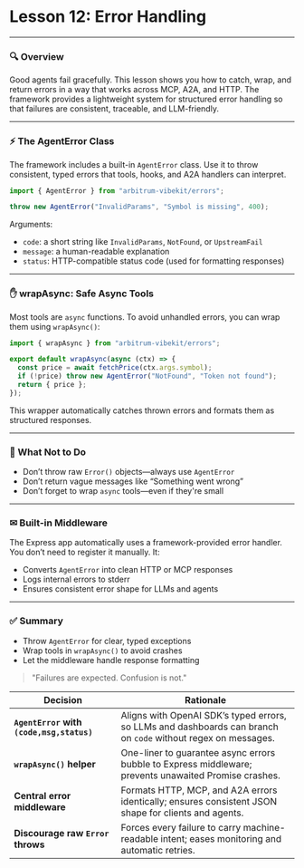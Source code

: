 # **Lesson 12: Error Handling**

---

### 🔍 Overview

Good agents fail gracefully. This lesson shows you how to catch, wrap, and return errors in a way that works across MCP, A2A, and HTTP. The framework provides a lightweight system for structured error handling so that failures are consistent, traceable, and LLM-friendly.

---

### ⚡ The AgentError Class

The framework includes a built-in `AgentError` class. Use it to throw consistent, typed errors that tools, hooks, and A2A handlers can interpret.

```ts
import { AgentError } from "arbitrum-vibekit/errors";

throw new AgentError("InvalidParams", "Symbol is missing", 400);
```

Arguments:

- `code`: a short string like `InvalidParams`, `NotFound`, or `UpstreamFail`
- `message`: a human-readable explanation
- `status`: HTTP-compatible status code (used for formatting responses)

---

### ✋ wrapAsync: Safe Async Tools

Most tools are `async` functions. To avoid unhandled errors, you can wrap them using `wrapAsync()`:

```ts
import { wrapAsync } from "arbitrum-vibekit/errors";

export default wrapAsync(async (ctx) => {
  const price = await fetchPrice(ctx.args.symbol);
  if (!price) throw new AgentError("NotFound", "Token not found");
  return { price };
});
```

This wrapper automatically catches thrown errors and formats them as structured responses.

---

### 🚫 What Not to Do

- Don’t throw raw `Error()` objects—always use `AgentError`
- Don’t return vague messages like “Something went wrong”
- Don’t forget to wrap `async` tools—even if they're small

---

### ✉ Built-in Middleware

The Express app automatically uses a framework-provided error handler. You don’t need to register it manually. It:

- Converts `AgentError` into clean HTTP or MCP responses
- Logs internal errors to stderr
- Ensures consistent error shape for LLMs and agents

---

### ✅ Summary

- Throw `AgentError` for clear, typed exceptions
- Wrap tools in `wrapAsync()` to avoid crashes
- Let the middleware handle response formatting

> "Failures are expected. Confusion is not."

| Decision                                  | Rationale                                                                                                     |
| ----------------------------------------- | ------------------------------------------------------------------------------------------------------------- |
| **`AgentError` with `(code,msg,status)`** | Aligns with OpenAI SDK’s typed errors, so LLMs and dashboards can branch on `code` without regex on messages. |
| **`wrapAsync()` helper**                  | One-liner to guarantee async errors bubble to Express middleware; prevents unawaited Promise crashes.         |
| **Central error middleware**              | Formats HTTP, MCP, and A2A errors identically; ensures consistent JSON shape for clients and agents.          |
| **Discourage raw `Error` throws**         | Forces every failure to carry machine-readable intent; eases monitoring and automatic retries.                |
